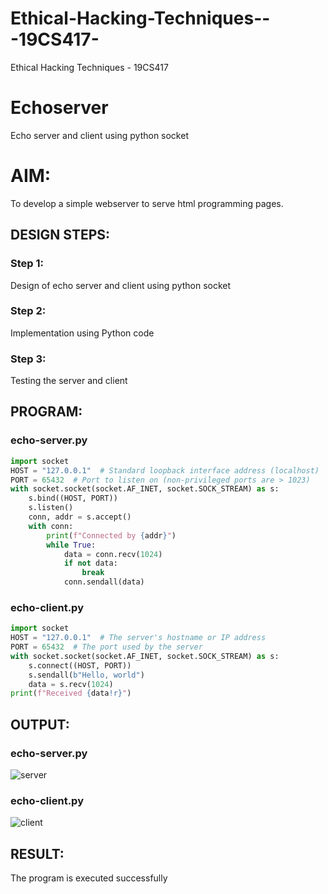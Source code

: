 # Ethical-Hacking-Techniques---19CS417-
Ethical Hacking Techniques - 19CS417 
# Echoserver
Echo server and client using python socket

# AIM:

To develop a simple webserver to serve html programming pages.

## DESIGN STEPS:

### Step 1:

Design of echo server and client using python socket

### Step 2:

Implementation using Python code

### Step 3:

Testing the server and client 

## PROGRAM:
### echo-server.py
```py
import socket
HOST = "127.0.0.1"  # Standard loopback interface address (localhost)
PORT = 65432  # Port to listen on (non-privileged ports are > 1023)
with socket.socket(socket.AF_INET, socket.SOCK_STREAM) as s:
    s.bind((HOST, PORT))
    s.listen()
    conn, addr = s.accept()
    with conn:
        print(f"Connected by {addr}")
        while True:
            data = conn.recv(1024)
            if not data:
                break
            conn.sendall(data)
```
### echo-client.py
```py
import socket
HOST = "127.0.0.1"  # The server's hostname or IP address
PORT = 65432  # The port used by the server
with socket.socket(socket.AF_INET, socket.SOCK_STREAM) as s:
    s.connect((HOST, PORT))
    s.sendall(b"Hello, world")
    data = s.recv(1024)
print(f"Received {data!r}")
```

## OUTPUT:
### echo-server.py

![server](https://github.com/Skanthasishanth/Ethicka-Hacking-Techniques---19CS417-/assets/118298456/401bceb6-45a9-48b7-a922-3b2cb9bce0be)

### echo-client.py

![client](https://github.com/Skanthasishanth/Ethicka-Hacking-Techniques---19CS417-/assets/118298456/2cb7fa4f-77d6-4e42-92ea-c0ef49798769)


## RESULT:
The program is executed successfully

